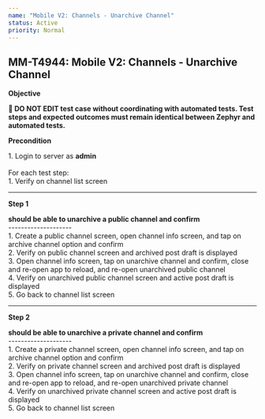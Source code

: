 ```yaml
---
name: "Mobile V2: Channels - Unarchive Channel"
status: Active
priority: Normal
---
```


## MM-T4944: Mobile V2: Channels - Unarchive Channel

**Objective**

**🛑 DO NOT EDIT test case without coordinating with automated tests. Test steps and expected outcomes must remain identical between Zephyr and automated tests.**

**Precondition**

1\. Login to server as **admin**\
\
For each test step:\
1\. Verify on channel list screen

---

**Step 1**

**should be able to unarchive a public channel and confirm**\
\--------------------\
1\. Create a public channel screen, open channel info screen, and tap on archive channel option and confirm\
2\. Verify on public channel screen and archived post draft is displayed\
3\. Open channel info screen, tap on unarchive channel and confirm, close and re-open app to reload, and re-open unarchived public channel\
4\. Verify on unarchived public channel screen and active post draft is displayed\
5\. Go back to channel list screen

---

**Step 2**

**should be able to unarchive a private channel and confirm**\
\--------------------\
1\. Create a private channel screen, open channel info screen, and tap on archive channel option and confirm\
2\. Verify on private channel screen and archived post draft is displayed\
3\. Open channel info screen, tap on unarchive channel and confirm, close and re-open app to reload, and re-open unarchived private channel\
4\. Verify on unarchived private channel screen and active post draft is displayed\
5\. Go back to channel list screen
